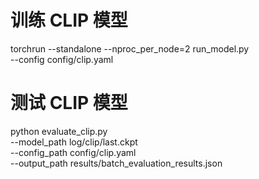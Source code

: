# 训练 CLIP 模型
torchrun --standalone --nproc_per_node=2 run_model.py \
    --config config/clip.yaml

# 测试 CLIP 模型
python evaluate_clip.py \
    --model_path log/clip/last.ckpt \
    --config_path config/clip.yaml \
    --output_path results/batch_evaluation_results.json